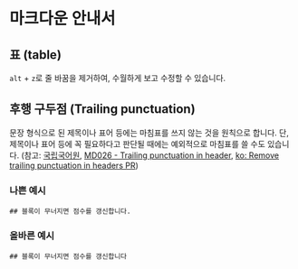 # 마크다운 안내서

## 표 (table)

`alt` + `z`로 줄 바꿈을 제거하여, 수월하게 보고 수정할 수 있습니다.

## 후행 구두점 (Trailing punctuation)

문장 형식으로 된 제목이나 표어 등에는 마침표를 쓰지 않는 것을 원칙으로 합니다. 단, 제목이나 표어 등에 꼭 필요하다고 판단될 때에는 예외적으로 마침표를 쓸 수도 있습니다. (참고: [국립국어원](https://korean.go.kr/front/onlineQna/onlineQnaView.do?mn_id=216&qna_seq=225670&pageIndex=1), [MD026 - Trailing punctuation in header](https://github.com/updownpress/markdown-lint/blob/master/rules/026-no-trailing-punctuation.md), [ko: Remove trailing punctuation in headers PR](https://github.com/mdn/translated-content/pull/14236))

### 나쁜 예시

```
## 블록이 무너지면 점수를 갱신합니다.
```

### 올바른 예시

```
## 블록이 무너지면 점수를 갱신합니다
```
